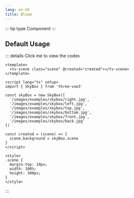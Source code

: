 ```yaml
---
lang: en-US
title: Bloom
---
```


::: tip type
Component
:::

## Default Usage

<Bloom />

::: details Click me to view the codes

```vue
<template>
  <tv-scene class="scene" @created="created"></tv-scene>
</template>

<script lang="ts" setup>
import { SkyBox } from 'three-vue3'

const skyBox = new SkyBox([
  '/images/examples/skybox/right.jpg',
  '/images/examples/skybox/left.jpg',
  '/images/examples/skybox/top.jpg',
  '/images/examples/skybox/bottom.jpg',
  '/images/examples/skybox/front.jpg',
  '/images/examples/skybox/back.jpg'
])

const created = (scene) => {
  scene.background = skyBox.scene
}
</script>

<style>
.scene {
  margin-top: 10px;
  width: 100%;
  height: 300px;
}
</style>
```

:::
